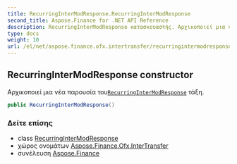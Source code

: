 ```yaml
---
title: RecurringInterModResponse.RecurringInterModResponse
second_title: Aspose.Finance for .NET API Reference
description: RecurringInterModResponse κατασκευαστής. Αρχικοποιεί μια νέα παρουσία τουRecurringInterModResponse τάξη.
type: docs
weight: 10
url: /el/net/aspose.finance.ofx.intertransfer/recurringintermodresponse/recurringintermodresponse/
---
```

## RecurringInterModResponse constructor

Αρχικοποιεί μια νέα παρουσία του[`RecurringInterModResponse`](../) τάξη.

```csharp
public RecurringInterModResponse()
```

### Δείτε επίσης

* class [RecurringInterModResponse](../)
* χώρος ονομάτων [Aspose.Finance.Ofx.InterTransfer](../../recurringintermodresponse/)
* συνέλευση [Aspose.Finance](../../../)


